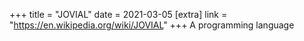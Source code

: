 +++
title = "JOVIAL"
date = 2021-03-05
[extra]
link = "https://en.wikipedia.org/wiki/JOVIAL"
+++
A programming language

